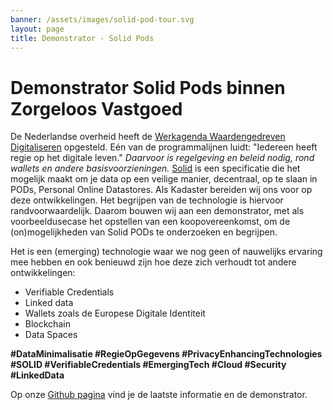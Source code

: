 ```yaml
---
banner: /assets/images/solid-pod-tour.svg
layout: page
title: Demonstrator - Solid Pods
---
```


# Demonstrator Solid Pods binnen Zorgeloos Vastgoed

De Nederlandse overheid heeft de [Werkagenda Waardengedreven Digitaliseren](https://www.digitaleoverheid.nl/kabinetsbeleid-digitalisering/werkagenda/) opgesteld. Eén van de programmalijnen luidt: "Iedereen heeft regie op het digitale leven." *Daarvoor is regelgeving en beleid nodig, rond wallets en andere basisvoorzieningen.* [Solid](https://solidproject.org/) is een specificatie die het mogelijk maakt om je data op een veilige manier, decentraal, op te slaan in PODs, Personal Online Datastores. Als Kadaster bereiden wij ons voor op deze ontwikkelingen. Het begrijpen van de technologie is hiervoor randvoorwaardelijk. Daarom bouwen wij aan een demonstrator, met als voorbeeldusecase het opstellen van een koopovereenkomst, om de (on)mogelijkheden van Solid PODs te onderzoeken en begrijpen.

Het is een (emerging) technologie waar we nog geen of nauwelijks ervaring mee hebben en ook benieuwd zijn hoe deze zich verhoudt tot andere ontwikkelingen:
-	Verifiable Credentials
-	Linked data 
-	Wallets zoals de Europese Digitale Identiteit 
-	Blockchain 
-	Data Spaces 

**#DataMinimalisatie #RegieOpGegevens #PrivacyEnhancingTechnologies #SOLID #VerifiableCredentials #EmergingTech #Cloud #Security #LinkedData**

Op onze [Github pagina](https://github.com/kadaster-labs/solid-quest) vind je de laatste informatie en de demonstrator. 